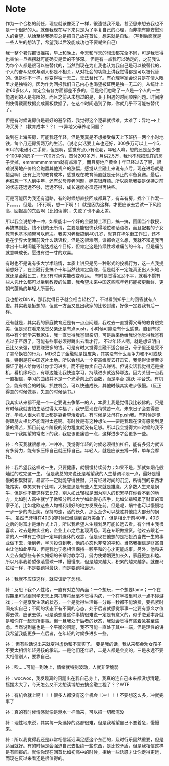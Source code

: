 # Note
作为一个合格的前任，理应就该像死了一样，很遗憾我不是，甚至思来想去我也不是一个很好的人。就像我现在写下来只是为了平复自己的心理，而非抱有能安慰别人的希望，从始至终我确实总是把自己放在首位，想来就是自私。（写到后面就是一些人生的想法了，希望我以后没能成功也不要嘲笑自己）


我一整个暑假都很摇摆，早上和晚上，今天和昨天的想法都完全不同，可是我觉得也害怕一旦摇摆就可能确实是爱的不够深。
但是有一点我可以确定的，之前我认为每个人都是很可以被替代的，当然到现在为止我也认为我自己是可以被替代的，个人的奋斗悲欢与别人都是不相关，从对社会的功能上讲我觉得都是可以被代替的。但是你不一样，你变得独一无二，无法替代了。有心理学家会说只是在情人眼里才是独特的，因为作为回报我们自己内心也渴望被证明是独一无二的。从统计上讲60多亿人，肯定会有各方面都差不多的，但是他们忽略了一点是一个人的一生能遇到的人是有限的。而且之前从未想过的是，关于相遇的时间顺序问题。时间序列使得截面数据变成面板数据了，在这个时间遇到了你，你就几乎不可能被替代了。



但是有时候说房价是最好的避孕药，我觉得这个逻辑就很难，太难了：异地-->上海买房？（教育成本？？）-->异地父母养老问题？

说到在上海买房，可能我还年轻，但是我真是不想接受每天上下班挤一两个小时地铁，每个月还房贷两万的生活。（说老实话要上车也还好，300多万可以上一个5，60平的老破小二手房，但是啊，感觉有点小有点老，年轻人嘛，想的还是至少要个100平的房子——700万总价，首付200多万，月供2.5万，我也不想把现在的房子卖掉，emmmmmmmmm就有点难了，而且房地产黄金十年已经过去了啊，很难说房地产价格会跑赢其他资产的涨幅，感觉从金融上来说有点亏，现在进场就是接盘啊）还有上海的教育成本，感觉现在教育简直就是无休止的军备竞赛。最后，再假想一下人到中年，还有父母养老问题，确实很麻烦。所以感觉我要是保持之前的状态还远远不够，远远不够，成长速度必须还得再快些。

可是可能因为我还有退路，有的时候想直接回成都算了，有车有房，找个工作混一下。。。。。但是，（不行啊，想一下啊！）就是因为这样，才更应该去尝试一下风险高、回报高的东西啊（比如读博），失败了也不会太差。

所以我会说想冲一冲，如果能申一个好的金融博士项目，搞一搞，回国当个教授，再搞搞副业。钱不钱的无所谓，主要是能很快获得地位和话语权，而且配套的子女教育也基本顺带可以解决。我实习老板搞到40几岁，就算在华尔街工作过，还不是在学界大佬面前没什么话语权。但是这很难啊，谁都会这么想，我就不知道我再拿出十年时间能不能达成这个目标，但肯定这是持续性艰难痛苦的十年，但是痛苦就意味成长。愿进有进一寸的欢喜。

有时也不是说有多大学术热情，本质上讲只是另一种形式的投机行为，这一点我提前想好了，在金融行业搞个十年当然钱肯定能赚，但是就不一定能真正出人头地，就还是金融民工，知识有时确实能改变命运。
有时是觉得忿忿不平，就看不惯有些人凭什么都可以坐到教授的位置，我希望未来中国这些陈年老朽能被更新鲜、更朝气蓬勃的年轻人所替代。




我也想过DINK，那我觉得日子就会相当轻松了，不过看到知乎上的回答就有点虚。其实我是挺想的，但这一方面又显出我家的比较封建，好像一定要我有后一样。

还有就是，其实我的家庭教育还是有一点点问题，我过去一直觉得父母的教育很完美，但是现在看来感觉父亲还是有点push，小时候可能没有什么感觉，直到有次高中有个同学来我家住，我一直觉得我爸很亲切，可是后来他给我说他觉得我爸有点过于严厉了。可能有些事必须得跳出去看才行。
不过年轻人啊，就是想证明自己比父亲强，想要赚更多的钱。可是有时又觉得金融不适合自己，骨子里还是受不了拿命换钱的行为。MD说白了金融就是拉皮条，其实没有什么竞争力和不可或缺性，特别是在中国这片土地。所以会想从一个更高维度去打击它，我觉得读博至少保证了别人给你钱让你学习进步，而不是你卖自己去赚钱。但说实话我觉得还是投机，看机缘巧合，有哪边能让我快速学习，持续进步就选择哪边。因为关键一点我一直相信，学习的曲线并不是一个光滑向上的函数，而是平台-跳跃-平台式。有机会，能有机会的时候，抓住机会，可以快速成长，其他时候其实进步很慢。（反正得意的时候做事，失意的时候读书。）

我其实从来都不是一个一定要说去争第一的人，本质上我是觉得我比较佛的。只是有时候我就害怕生活过得太幸福了，我宁愿现在稍微苦一点，未来日子会变得更好，毕竟人很大程度上都是靠希望活着的。有时候是父母在push我。有时候是觉得跟朋友相比不能混得太差啊。有时候是有这种想法——要是我现在没有感觉到足够的痛苦，那目前这个阶段的努力程度就没有足够。所以我会觉得大四时候的我不是一个我期望的常态下的我，我应该更痛苦一点，这样进步才会更多一些。



补：今天我就很想冲，冲冲冲。我觉得年轻的时候必须得加杠杆，能有多努力就该有多努力，能有多压榨自己就压榨自己。年轻人，就是应该去搏一搏，单车变摩托。



补：我希望我这样过一生，只要健康，就慢慢持续努力；如果不是，那就如烟花般灿烂的过完这一生。
但是我总的来说还是希望我的人生基调平淡一点，最好是慢慢的积累财富，暴富不一定就能守得住财，只有经过时间的沉淀，所得到的东西才能踏实。李笑来有个比喻，大概意思是有些人生来就是雄鹰，大多数人生来是蜗牛，但是你不能这样去比较，别人如此轻松是因为别人的积累早在你看不到的地方，比如别人高中就学了微积分所以大学如此得心应手，比如父辈积累了财富的富家子弟，比如北欧这些人均福利超好的地方发展在前。但是呢，蜗牛也可以慢慢地一步一步的向上爬，保持匀速，活的长久，那么至少可以战胜其他绝大部分的蜗牛。
虽然巴菲特在40岁的时候已经赚到百万美金了，但是相比于前40年，40岁之后的财富才是爆炸式上升，所以我希望人生规划尽可能长远去看。有个博主我很喜欢，过去是做实业的，企业上市之后套现离场，现在专职做投资。他过去跟老一辈的人一样有工作到一定年龄退休的观念，但是现在他想的是把投资当做一生的事业做下去，活到老，学习投资到老，他的心态也非常的平和。当然我相信是财富自由让他如此平和，但是我也宁愿相信保持一颗平和的心才更能成事。另外，他和夫人会去向那些有长久婚姻的长辈讨教学习，努力使婚姻更加长久，家庭更加和睦。所以凡事我希望像滚雪球一样，慢慢来，但是越来越大，积累的越来越多。就像马拉松一样，不是要跑得最快，而是要跑得最远。


补：我就不应该这样，就应该断了念想。

补：反思下我个人性格，一直有对立的两面：一个想玩，一个想要fame；一个在假期里可以跟同学天天上网打麻将丝毫不觉得内疚，一个在学校里可以一点不碰游戏；一个是享受生活的状态，一个是觉得生活每一分每一秒都不能浪费，要抓紧时间充实自己；不同的状态下有不同的心态，处于后者就感觉事事一定要有意义才值得去做、应该去做。可是谈恋爱这件事情很难说一定是有意义的，似乎恋爱本身就是和你在一起无所事事。但一旦我处于后者的状态，我就会觉得有些着急甚至焦虑。当然说到底也是一个平衡的问题，我不可能一直处于其中一端，但是理性的讲我希望我能更多一点后者，在年轻的时候多进步一些。

补：
但有些话说出来就变得虚伪和不真实了。
要是我的话，我从来都会劝女孩子不要太相信年轻男孩的承诺。一是他们还年轻，二是人都是会变的，三是永远不要太相信别人，要靠自己。

补：唉……可能一到晚上，情绪就特别波动，人就非常脆弱

补：wocwoc，我发现真的问题出在我自己身上，我真的连自己未来都没想清楚，摇摆太大了，今天怎么又不太想读博想去搞金融工程了？？WTF


补：有机会就上啊！！！很多人都没有这个机会！冲！！！不要想这么多，冲就完事了

补：真的有时候情感就像是潮水一样涌来，可以把一切都淹没

补：理性地来说，其实每一条选择的路都很难，但是我希望自己不要着急，慢慢来。


补：所以我觉得我还是非常相信延迟满足感这个东西的，及时行乐固然重要，但是适当就好。有的时候是会强迫自己去拒绝一些东西，是比较矛盾，但是我相信这样是有回报的。就像你现在回首比如初高中的时候，拒绝一些诱惑才让你走得更远，而现在反过来看还是很值得的。

